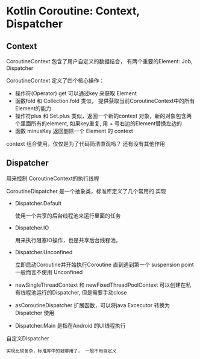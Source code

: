 
# Kotlin Coroutine: Context, Dispatcher

## Context

CoroutineContext 包含了用户自定义的数据结合， 有两个重要的Element: Job, Dispatcher

CoroutineContext 定义了四个核心操作：

- 操作符(Operator) get 可以通过key 来获取 Element
- 函数fold 和 Collection.fold 类似， 提供获取当前CoroutineContext中的所有Element的能力
- 操作符plus 和 Set.plus 类似，返回一个新的context 对象，新的对象包含两个里面所有的element, 如果key重复, 用 + 号右边的Element替换左边的
- 函数 minusKey 返回删除一个 Element 的 context

context 组合使用，仅仅是为了代码简洁直观吗？ 还有没有其他作用
 

## Dispatcher

用来控制 CoroutineContext的执行线程

CoroutineDispatcher 是一个抽象类，标准库定义了几个常用的 实现

- Dispatcher.Default
	
	使用一个共享的后台线程池来运行里面的任务

- Dispatcher.IO

	用来执行阻塞IO操作，也是共享后台线程池。

- Dispatcher.Unconfined

	立即启动Coroutine并开始执行Coroutine 直到遇到第一个 suspension point
	一般而言不使用 Unconfined

- newSingleThreadContext 和 newFixedThreadPoolContext 可以创建在私有线程池运行的Dispatcher, 但是需要手动close
- asCoroutineDispatcher 扩展函数，可以将java Excecutor 转换为 Dispatcher 使用
- Dispatcher.Main 是指在Android 的UI线程执行

自定义Dispatcher

	实现比较复杂，标准库中的就够用了， 一般不用自定义

